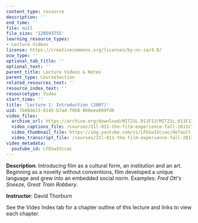```yaml
---
content_type: resource
description: ''
end_time: ''
file: null
file_size: '120593755'
learning_resource_types:
- Lecture Videos
license: https://creativecommons.org/licenses/by-nc-sa/4.0/
ocw_type: ''
optional_tab_title: ''
optional_text: ''
parent_title: Lecture Videos & Notes
parent_type: CourseSection
related_resources_text: ''
resource_index_text: ''
resourcetype: Video
start_time: ''
title: 'Lecture 1: Introduction (2007)'
uid: 7b88de23-6145-b7ad-f0b8-860eea989fd6
video_files:
  archive_url: https://archive.org/download/MIT21L.011F13/MIT21L_011F13_L01_300k.mp4
  video_captions_file: /courses/21l-011-the-film-experience-fall-2013/14992aee130858e6b0dc8d3841391936_LFOsw1Vccac.vtt
  video_thumbnail_file: https://img.youtube.com/vi/LFOsw1Vccac/default.jpg
  video_transcript_file: /courses/21l-011-the-film-experience-fall-2013/f3d33cfe6a9f83ba53dcd36542aafe22_LFOsw1Vccac.pdf
video_metadata:
  youtube_id: LFOsw1Vccac
---
```


**Description**: Introducing film as a cultural form, an institution and an art. Beginning as a novelty without conventions, film developed a unique language and grew into an embedded social norm. Examples: _Fred Ott's Sneeze, Great Train Robbery_.

**Instructor**: David Thorburn

See the Video Index tab for a chapter outline of this lecture and links to view each chapter.

